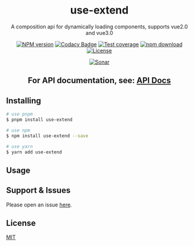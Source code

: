 <div style="text-align: center;" align="center">

# use-extend

A composition api for dynamically loading components, supports vue2.0 and vue3.0

[![NPM version][npm-image]][npm-url]
[![Codacy Badge][codacy-image]][codacy-url]
[![Test coverage][codecov-image]][codecov-url]
[![npm download][download-image]][download-url]
[![License][license-image]][license-url]

[![Sonar][sonar-image]][sonar-url]

</div>

<div style="text-align: center; margin-bottom: 20px;" align="center">

## **For API documentation, see: [API Docs](./docs/modules.md)**

</div>

## Installing

```bash
# use pnpm
$ pnpm install use-extend

# use npm
$ npm install use-extend --save

# use yarn
$ yarn add use-extend
```

## Usage

## Support & Issues

Please open an issue [here](https://github.com/saqqdy/use-extend/issues).

## License

[MIT](LICENSE)

[npm-image]: https://img.shields.io/npm/v/use-extend.svg?style=flat-square
[npm-url]: https://npmjs.org/package/use-extend
[codacy-image]: https://app.codacy.com/project/badge/Grade/f70d4880e4ad4f40aa970eb9ee9d0696
[codacy-url]: https://www.codacy.com/gh/saqqdy/use-extend/dashboard?utm_source=github.com&utm_medium=referral&utm_content=saqqdy/use-extend&utm_campaign=Badge_Grade
[codecov-image]: https://img.shields.io/codecov/c/github/saqqdy/use-extend.svg?style=flat-square
[codecov-url]: https://codecov.io/github/saqqdy/use-extend?branch=master
[download-image]: https://img.shields.io/npm/dm/use-extend.svg?style=flat-square
[download-url]: https://npmjs.org/package/use-extend
[license-image]: https://img.shields.io/badge/License-MIT-blue.svg
[license-url]: LICENSE
[sonar-image]: https://sonarcloud.io/api/project_badges/quality_gate?project=saqqdy_use-extend
[sonar-url]: https://sonarcloud.io/dashboard?id=saqqdy_use-extend
